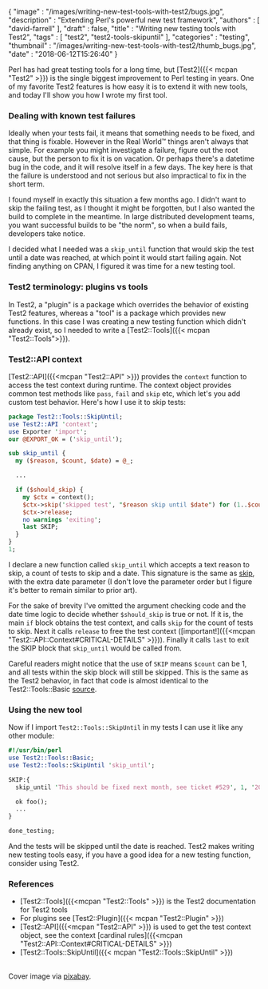 {
   "image" : "/images/writing-new-test-tools-with-test2/bugs.jpg",
   "description" : "Extending Perl's powerful new test framework",
   "authors" : [
      "david-farrell"
   ],
   "draft" : false,
   "title" : "Writing new testing tools with Test2",
   "tags" : [
      "test2", "test2-tools-skipuntil"
   ],
   "categories" : "testing",
   "thumbnail" : "/images/writing-new-test-tools-with-test2/thumb_bugs.jpg",
   "date" : "2018-06-12T15:26:40"
}

Perl has had great testing tools for a long time, but [Test2]({{< mcpan "Test2" >}}) is the single biggest improvement to Perl testing in years. One of my favorite Test2 features is how easy it is to extend it with new tools, and today I'll show you how I wrote my first tool.

### Dealing with known test failures

Ideally when your tests fail, it means that something needs to be fixed, and that thing is fixable. However in the Real World™ things aren't always that simple. For example you might investigate a failure, figure out the root cause, but the person to fix it is on vacation. Or perhaps there's a datetime bug in the code, and it will resolve itself in a few days. The key here is that the failure is understood and not serious but also impractical to fix in the short term.

I found myself in exactly this situation a few months ago. I didn't want to skip the failing test, as I thought it might be forgotten, but I also wanted the build to complete in the meantime. In large distributed development teams, you want successful builds to be "the norm", so when a build fails, developers take notice.

I decided what I needed was a `skip_until` function that would skip the test until a date was reached, at which point it would start failing again. Not finding anything on CPAN, I figured it was time for a new testing tool.

### Test2 terminology: plugins vs tools

In Test2, a "plugin" is a package which overrides the behavior of existing Test2 features, whereas a "tool" is a package which provides new functions. In this case I was creating a new testing function which didn't already exist, so I needed to write a [Test2::Tools]({{< mcpan "Test2::Tools">}}).

### Test2::API context

[Test2::API]({{<mcpan "Test2::API" >}}) provides the `context` function to access the test context during runtime. The context object provides common test methods like `pass`, `fail` and `skip` etc, which let's you add custom test behavior. Here's how I use it to skip tests:

```perl
package Test2::Tools::SkipUntil;
use Test2::API 'context';
use Exporter 'import';
our @EXPORT_OK = ('skip_until');

sub skip_until {
  my ($reason, $count, $date) = @_;

  ...

  if ($should_skip) {
    my $ctx = context();
    $ctx->skip('skipped test', "$reason skip until $date") for (1..$count);
    $ctx->release;
    no warnings 'exiting';
    last SKIP;
  }
}
1;
```
I declare a new function called `skip_until` which accepts a text reason to skip, a count of tests to skip and a date. This signature is the same as [skip](Test2::Tools::Basic::skip), with the extra date parameter (I don't love the parameter order but I figure it's better to remain similar to prior art).

For the sake of brevity I've omitted the argument checking code and the date time logic to decide whether `$should_skip` is true or not. If it is, the main `if` block obtains the test context, and calls `skip` for the count of tests to skip. Next it calls `release` to free the test context ([important!]({{<mcpan "Test2::API::Context#CRITICAL-DETAILS" >}})). Finally it calls `last` to exit the SKIP block that `skip_until` would be called from.

Careful readers might notice that the use of `SKIP` means `$count` can be 1, and all tests within the skip block will still be skipped. This is the same as the Test2 behavior, in fact that code is almost identical to the Test2::Tools::Basic [source](https://metacpan.org/source/EXODIST/Test2-Suite-0.000114/lib/Test2/Tools/Basic.pm#L67).

### Using the new tool

Now if I import `Test2::Tools::SkipUntil` in my tests I  can use it like any other module:

```perl
#!/usr/bin/perl
use Test2::Tools::Basic;
use Test2::Tools::SkipUntil 'skip_until';

SKIP:{
  skip_until 'This should be fixed next month, see ticket #529', 1, '2018-06-30';

  ok foo();
  ...
}

done_testing;
```

And the tests will be skipped until the date is reached. Test2 makes writing new testing tools easy, if you have a good idea for a new testing function, consider using Test2.

### References

* [Test2::Tools]({{<mcpan "Test2::Tools" >}}) is the Test2 documentation for Test2 tools
* For plugins see [Test2::Plugin]({{< mcpan "Test2::Plugin" >}})
* [Test2::API]({{<mcpan "Test2::API" >}}) is used to get the test context object, see the context [cardinal rules]({{<mcpan "Test2::API::Context#CRITICAL-DETAILS" >}})
* [Test2::Tools::SkipUntil]({{< mcpan "Test2::Tools::SkipUntil" >}})

\
Cover image via [pixabay](https://pixabay.com/p-762486/).
